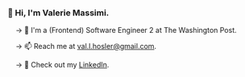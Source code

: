 ### 👋 Hi, I'm Valerie Massimi.
&nbsp;&nbsp;&nbsp;&nbsp;→ :school: I'm a (Frontend) Software Engineer 2 at The Washington Post.

&nbsp;&nbsp;&nbsp;&nbsp;→ 📫 Reach me at val.l.hosler@gmail.com.

&nbsp;&nbsp;&nbsp;&nbsp;→ :briefcase: Check out my [LinkedIn](https://linkedin.com/in/valhos/).
